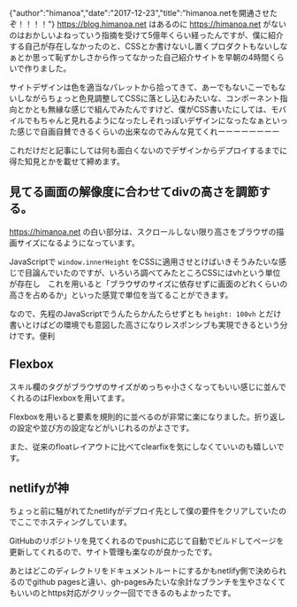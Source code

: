 {"author":"himanoa","date":"2017-12-23","title":"himanoa.netを開通させたぞ！！！！"}
https://blog.himanoa.net はあるのに https://himanoa.net がないのはおかしいよねっていう指摘を受けて5億年くらい経ったんですが、僕に紹介する自己が存在しなかったのと、CSSとか書けないし置くプロダクトもないしなぁとか思って恥ずかしさから作ってなかった自己紹介サイトを早朝の4時間くらいで作りました。

サイトデザインは色を適当なパレットから拾ってきて、あーでもないこーでもないしながらちょっと色見調整してCSSに落とし込むみたいな、コンポーネント指向とかとも無縁な感じで組んでみたんですけど、僕がCSS書いたにしては、モバイルでもちゃんと見れるようになったしそれっぽいデザインになったなぁといった感じで自画自賛できるくらいの出来なのでみんな見てくれーーーーーーーー

これだけだと記事にしては何も面白くないのでデザインからデプロイするまでに得た知見とかを載せて締めます。


## 見てる画面の解像度に合わせてdivの高さを調節する。

https://himanoa.net の白い部分は、スクロールしない限り高さをブラウザの描画サイズになるようになっています。

JavaScriptで `window.innerHeight` をCSSに適用させとけばいきそうみたいな感じで目論んでいたのですが、いろいろ調べてみたところCSSにはvhという単位が存在し　これを用いると「ブラウザのサイズに依存せずに画面のどれくらいの高さを占めるか」といった感覚で単位を当てることができます。

なので、先程のJavaScriptでうんたらかんたらせずとも `height: 100vh` とだけ書いとけばどの環境でも意図した高さになりレスポンシブも実現できるという分けです。便利

## Flexbox

スキル欄のタグがブラウザのサイズがめっちゃ小さくなってもいい感じに並んでくれるのはFlexboxを用いてます。

Flexboxを用いると要素を規則的に並べるのが非常に楽になりました。折り返しの設定や並び方の設定などがいじれるのがよさです。

また、従来のfloatレイアウトに比べてclearfixを気にしなくていいのも嬉しいです。

## netlifyが神

ちょっと前に騒がれてたnetlifyがデプロイ先として僕の要件をクリアしていたのでここでホスティングしています。

GitHubのリポジトリを見てくれるのでpushに応じて自動でビルドしてページを更新してくれるので、サイト管理も楽なのが良かったです。

あとはどこのディレクトリをドキュメントルートにするかもnetlify側で決められるのでgithub pagesと違い、gh-pagesみたいな余計なブランチを生やさなくてもいいのとhttps対応がクリック一回でできるのもよかったです。


